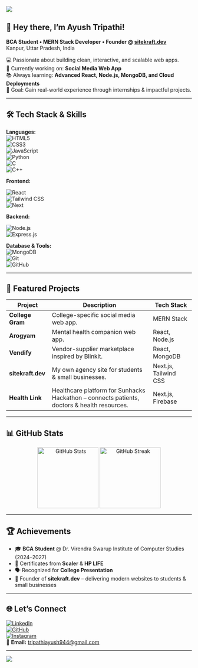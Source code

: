 <!-- Banner -->
<img src="https://capsule-render.vercel.app/api?type=waving&color=gradient&height=250&section=header&text=Ayush%20Tripathi%20🚀&fontSize=50&animation=fadeIn&fontAlignY=38&desc=Aspiring%20MERN%20Stack%20Developer%20|%20Founder%20of%20sitekraft.dev&descAlignY=55&descAlign=62" />

<!-- Introduction -->
## 👋 Hey there, I’m Ayush Tripathi!
**BCA Student • MERN Stack Developer • Founder @ [sitekraft.dev](https://github.com/AYUSHTRIPATHI0)**  
Kanpur, Uttar Pradesh, India

💻 Passionate about building clean, interactive, and scalable web apps.  
🌱 Currently working on: **Social Media Web App**  
📚 Always learning: **Advanced React, Node.js, MongoDB, and Cloud Deployments**  
🎯 Goal: Gain real-world experience through internships & impactful projects.

---

## 🛠 Tech Stack & Skills
**Languages:**  
![HTML5](https://img.shields.io/badge/-HTML5-E34F26?style=flat&logo=html5&logoColor=white)  
![CSS3](https://img.shields.io/badge/-CSS3-1572B6?style=flat&logo=css3&logoColor=white)  
![JavaScript](https://img.shields.io/badge/-JavaScript-F7DF1E?style=flat&logo=javascript&logoColor=black)  
![Python](https://img.shields.io/badge/-Python-3776AB?style=flat&logo=python&logoColor=white)  
![C](https://img.shields.io/badge/-C-00599C?style=flat&logo=c&logoColor=white)  
![C++](https://img.shields.io/badge/-C++-00599C?style=flat&logo=cplusplus&logoColor=white)  

**Frontend:**  

![React](https://img.shields.io/badge/-React-61DAFB?style=flat&logo=react&logoColor=black)  
![Tailwind CSS](https://img.shields.io/badge/-TailwindCSS-38B2AC?style=flat&logo=tailwindcss&logoColor=white)  
![Next](https://img.shields.io/badge/-Next-61DAFB?style=flat&logo=react&logoColor=black)

**Backend:**  

![Node.js](https://img.shields.io/badge/-Node.js-339933?style=flat&logo=node.js&logoColor=white)  
![Express.js](https://img.shields.io/badge/-Express.js-000000?style=flat&logo=express&logoColor=white)  

**Database & Tools:**  
![MongoDB](https://img.shields.io/badge/-MongoDB-47A248?style=flat&logo=mongodb&logoColor=white)  
![Git](https://img.shields.io/badge/-Git-F05032?style=flat&logo=git&logoColor=white)  
![GitHub](https://img.shields.io/badge/-GitHub-181717?style=flat&logo=github&logoColor=white)  

---

## 🚀 Featured Projects
| Project | Description | Tech Stack |
|---------|-------------|------------|
| **College Gram** | College-specific social media web app. | MERN Stack |
| **Arogyam** | Mental health companion web app. | React, Node.js |
| **Vendify** | Vendor-supplier marketplace inspired by Blinkit. | React, MongoDB |
| **sitekraft.dev** | My own agency site for students & small businesses. | Next.js, Tailwind CSS |
| **Health Link** | Healthcare platform for Sunhacks Hackathon – connects patients, doctors & health resources. | Next.js, Firebase |


---

## 📊 GitHub Stats
<p align="center">
  <img src="https://github-readme-stats.vercel.app/api?username=AYUSHTRIPATHI0&show_icons=true&theme=radical" alt="GitHub Stats" height="165"/>
  <img src="https://streak-stats.demolab.com?user=AYUSHTRIPATHI0&theme=radical" alt="GitHub Streak" height="165"/>
</p>

---

## 🏆 Achievements
- 🎓 **BCA Student** @ Dr. Virendra Swarup Institute of Computer Studies (2024–2027)
- 🥇 Certificates from **Scaler** & **HP LIFE**
- 🗣 Recognized for **College Presentation**
- 🚀 Founder of **sitekraft.dev** – delivering modern websites to students & small businesses

---

## 🌐 Let’s Connect
[![LinkedIn](https://img.shields.io/badge/LinkedIn-Ayush%20Tripathi-blue?style=flat&logo=linkedin)](https://www.linkedin.com/in/ayushtripathi00/)  
[![GitHub](https://img.shields.io/badge/GitHub-AYUSHTRIPATHI0-black?style=flat&logo=github)](https://github.com/AYUSHTRIPATHI0)  
[![Instagram](https://img.shields.io/badge/Instagram-ayush__tripthi-E4405F?style=flat&logo=instagram&logoColor=white)](https://www.instagram.com/ayush_tripthi/)  
📩 **Email:** tripathiayush944@gmail.com  

---

<!-- Footer -->
<img src="https://capsule-render.vercel.app/api?type=waving&color=gradient&height=120&section=footer"/>

